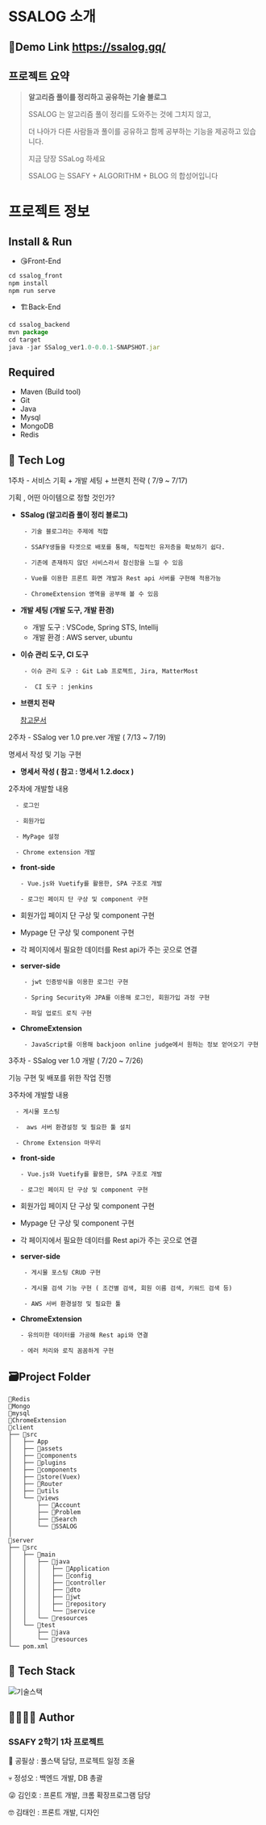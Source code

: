 # SSALOG 소개

## 🚀Demo Link https://ssalog.gq/

## 프로젝트 요약

> **알고리즘 풀이를 정리하고 공유하는 기술 블로그**
>
> SSALOG 는 알고리즘 풀이 정리를 도와주는 것에 그치지 않고, 
>
> 더 나아가 다른 사람들과 풀이를 공유하고 함께 공부하는 기능을 제공하고 있습니다. 
>
> 지금 당장 SSaLog 하세요
>
> SSALOG 는 SSAFY + ALGORITHM + BLOG 의 합성어입니다

# 프로젝트 정보

## Install & Run

- 😘Front-End

```jsx
cd ssalog_front
npm install
npm run serve
```

- 🏗Back-End

```jsx
cd ssalog_backend
mvn package
cd target
java -jar SSalog_ver1.0-0.0.1-SNAPSHOT.jar
```

## Required

- Maven (Build tool)
- Git
- Java
- Mysql
- MongoDB
- Redis

## 📒 Tech Log

1주차 - 서비스 기획 + 개발 세팅 + 브랜치 전략 ( 7/9 ~ 7/17)

기획 ,  어떤 아이템으로 정할 것인가?

- **SSalog (알고리즘 풀이 정리 블로그)**

  ```
   - 기술 블로그라는 주제에 적합
  
   - SSAFY생들을 타겟으로 배포를 통해, 직접적인 유저층을 확보하기 쉽다.
  
   - 기존에 존재하지 않던 서비스라서 참신함을 느낄 수 있음
  
   - Vue를 이용한 프론트 화면 개발과 Rest api 서버를 구현해 적용가능
  
   - ChromeExtension 영역을 공부해 볼 수 있음
  ```

- **개발 세팅 (개발 도구, 개발 환경)**

  - 개발 도구 : VSCode, Spring STS, Intellij
  - 개발 환경 : AWS server, ubuntu

- **이슈 관리 도구, CI 도구**

  ```
   - 이슈 관리 도구 : Git Lab 프로젝트, Jira, MatterMost
  
   -  CI 도구 : jenkins
  ```

- **브랜치 전략**

  [참고문서](https://woowabros.github.io/experience/2017/10/30/baemin-mobile-git-branch-strategy.html)

2주차 -  SSalog ver 1.0 pre.ver 개발 ( 7/13 ~ 7/19)

명세서 작성 및 기능 구현

- **명세서 작성 ( 참고 : 명세서 1.2.docx )**

2주차에 개발할 내용

```
  - 로그인

  - 회원가입

  - MyPage 설정

  - Chrome extension 개발
```

- **front-side**

  ```
  - Vue.js와 Vuetify를 활용한, SPA 구조로 개발
  
  - 로그인 페이지 단 구상 및 component 구현
  ```

- 회원가입 페이지 단 구상 및 component 구현

- Mypage 단 구상 및 component 구현

- 각 페이지에서 필요한 데이터를 Rest api가 주는 곳으로 연결

- **server-side**

  ```
   - jwt 인증방식을 이용한 로그인 구현
  
   - Spring Security와 JPA를 이용해 로그인, 회원가입 과정 구현
  
   - 파일 업로드 로직 구현
  ```

- **ChromeExtension**

  ```
   - JavaScript를 이용해 backjoon online judge에서 원하는 정보 얻어오기 구현
  ```

3주차 -  SSalog ver 1.0 개발 ( 7/20 ~ 7/26)

기능 구현 및 배포를 위한 작업 진행

3주차에 개발할 내용

```
  - 게시물 포스팅

  -  aws 서버 환경설정 및 필요한 툴 설치

  - Chrome Extension 마무리
```

- **front-side**

  ```
  - Vue.js와 Vuetify를 활용한, SPA 구조로 개발
  
  - 로그인 페이지 단 구상 및 component 구현
  ```

- 회원가입 페이지 단 구상 및 component 구현

- Mypage 단 구상 및 component 구현

- 각 페이지에서 필요한 데이터를 Rest api가 주는 곳으로 연결

- **server-side**

  ```
   - 게시물 포스팅 CRUD 구현
  
   - 게시물 검색 기능 구현 ( 조건별 검색, 회원 이름 검색, 키워드 검색 등)
  
   - AWS 서버 환경설정 및 필요한 툴 
  ```

- **ChromeExtension**

  ```text
  - 유의미한 데이터를 가공해 Rest api와 연결
  
  - 에러 처리와 로직 꼼꼼하게 구현
  ```

## 🗃Project Folder

```
📁Redis
📁Mongo
📁mysql
📁ChromeExtension
📁client
├── 📁src
│   ├── App
│   ├── 📁assets
│   ├── 📁components
│   ├── 📁plugins
│   ├── 📁components
│   ├── 📁store(Vuex)
│   ├── 📁Router
│   ├── 📁utils
│   └── 📁views
│       ├── 📁Account
│       ├── 📁Problem
│       ├── 📁Search
│       └── 📁SSALOG
│ 
📁server
├── 📁src
│   ├── 📁main
│	│	├── 📁java
│	│	│	├── 📁Application
│	│	│	├── 📁config
│	│	│	├── 📁controller
│	│	│	├── 📁dto
│	│	│	├── 📁jwt
│	│	│	├── 📁repository
│	│	│	└── 📁service
│	│	└── 📁resources
│	└── 📁test
│       ├── 📁java
│	    └── 📁resources
└── pom.xml
```

## 🔧 Tech Stack

 ![기술스택](./ReadmeImg/TechStack.png)

## 👨‍👩‍👦‍👦 Author

### SSAFY 2학기 1차 프로젝트

🤠 공필상 : 풀스택 담당, 프로젝트 일정 조율

💀 정성오 : 백엔드 개발, DB 총괄

😜 김인호 : 프론트 개발, 크롬 확장프로그램 담당

🤓 김태인 : 프론트 개발, 디자인
